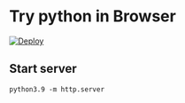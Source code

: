 # Try python in Browser

[![Deploy](https://github.com/nexys-system/boilerplate_snowpack_bootstrap/actions/workflows/deploy.yml/badge.svg)](https://github.com/nexys-system/boilerplate_snowpack_bootstrap/actions/workflows/deploy.yml)

## Start server

```
python3.9 -m http.server
```
